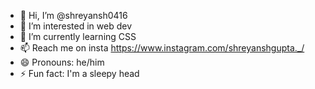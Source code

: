 - 👋 Hi, I’m @shreyansh0416
- 👀 I’m interested in web dev
- 🌱 I’m currently learning CSS
- 📫 Reach me on insta https://www.instagram.com/shreyanshgupta._/
- 😄 Pronouns: he/him
- ⚡ Fun fact: I'm a sleepy head 

<!---
shreyansh0416/shreyansh0416 is a ✨ special ✨ repository because its `README.md` (this file) appears on your GitHub profile.
You can click the Preview link to take a look at your changes.
--->
